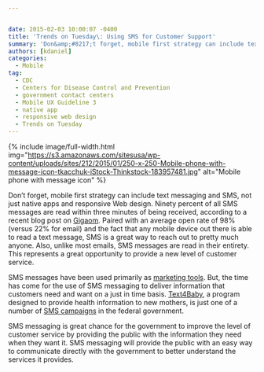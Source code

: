 ```yaml
---


date: 2015-02-03 10:00:07 -0400
title: 'Trends on Tuesday\: Using SMS for Customer Support'
summary: 'Don&amp;#8217;t forget, mobile first strategy can include text messaging and SMS, not just native apps and responsive Web design. Ninety percent of all SMS messages are read within three minutes of being received, according to a recent blog post on Gigaom. Paired with an average open rate of 98% (versus 22% for email) and the'
authors: [kdaniel]
categories:
  - Mobile
tag:
  - CDC
  - Centers for Disease Control and Prevention
  - government contact centers
  - Mobile UX Guideline 3
  - native app
  - responsive web design
  - Trends on Tuesday
---
```



{% include image/full-width.html img="https://s3.amazonaws.com/sitesusa/wp-content/uploads/sites/212/2015/01/250-x-250-Mobile-phone-with-message-icon-tkacchuk-iStock-Thinkstock-183957481.jpg" alt="Mobile phone with message icon" %} 

Don&#8217;t forget, mobile first strategy can include text messaging and SMS, not just native apps and responsive Web design. Ninety percent of all SMS messages are read within three minutes of being received, according to a recent blog post on [Gigaom](https://gigaom.com/2015/01/18/why-sms-is-the-new-channel-for-customer-support/). Paired with an average open rate of 98% (versus 22% for email) and the fact that any mobile device out there is able to read a text message, SMS is a great way to reach out to pretty much anyone. Also, unlike most emails, SMS messages are read in their entirety. This represents a great opportunity to provide a new level of customer service.

SMS messages have been used primarily as [marketing tools](https://www.WHATEVER/2013/07/23/trends-on-tuesday-uprise-of-sms-marketing/). But, the time has come for the use of SMS messaging to deliver information that customers need and want on a just in time basis. [Text4Baby](https://www.WHATEVER/2012/08/21/sms-or-short-message-service/), a program designed to provide health information to new mothers, is just one of a number of [SMS campaigns](https://www.WHATEVER/2012/05/12/national-contact-centers-text-message-program/) in the federal government.

SMS messaging is great chance for the government to improve the level of customer service by providing the public with the information they need when they want it. SMS messaging will provide the public with an easy way to communicate directly with the government to better understand the services it provides.

&nbsp;